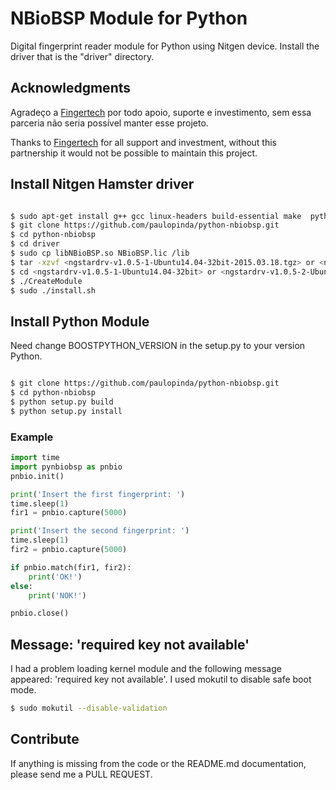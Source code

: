 # NBioBSP Module for Python

Digital fingerprint reader module for Python using Nitgen device.
Install the driver that is the "driver" directory.

## Acknowledgments


Agradeço a [Fingertech](http://www.fingertech.com.br) por todo apoio, suporte e investimento, 
sem essa parceria não seria possível manter esse projeto.
<br />

Thanks to [Fingertech](http://www.fingertech.com.br) for all support and investment,
without this partnership it would not be possible to maintain this project.


## Install Nitgen Hamster driver

```bash

$ sudo apt-get install g++ gcc linux-headers build-essential make  python-dev autotools-dev libicu-dev libbz2-dev libboost-all-dev libboost-python-dev 
$ git clone https://github.com/paulopinda/python-nbiobsp.git
$ cd python-nbiobsp
$ cd driver
$ sudo cp libNBioBSP.so NBioBSP.lic /lib
$ tar -xzvf <ngstardrv-v1.0.5-1-Ubuntu14.04-32bit-2015.03.18.tgz> or <ngstardrv-v1.0.5-2-Ubuntu14.04-64bit-2015.03.30.tgz>
$ cd <ngstardrv-v1.0.5-1-Ubuntu14.04-32bit> or <ngstardrv-v1.0.5-2-Ubuntu14.04-64bit>
$ ./CreateModule
$ sudo ./install.sh

```


## Install Python Module

Need change BOOSTPYTHON_VERSION in the setup.py to your version Python. 

```bash

$ git clone https://github.com/paulopinda/python-nbiobsp.git
$ cd python-nbiobsp
$ python setup.py build
$ python setup.py install

```

### Example

```python
import time
import pynbiobsp as pnbio
pnbio.init()

print('Insert the first fingerprint: ')
time.sleep(1)
fir1 = pnbio.capture(5000)

print('Insert the second fingerprint: ')
time.sleep(1)
fir2 = pnbio.capture(5000)

if pnbio.match(fir1, fir2):
    print('OK!')
else:
    print('NOK!')

pnbio.close()
```


## Message: 'required key not available'
I had a problem loading kernel module and the following message appeared: 
'required key not available'. I used mokutil to disable safe boot mode.

```bash
$ sudo mokutil --disable-validation
```


## Contribute

If anything is missing from the code or the README.md documentation, please send me a PULL REQUEST.